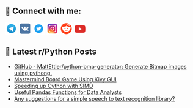 ## 🔎 Connect with me:
[<img src="https://github.com/bullbesh/bullbesh/blob/main/images/Telegram.png" width="32" height="32" />](https://t.me/bullbesh)
[<img src="https://github.com/bullbesh/bullbesh/blob/main/images/VK.png" width="32" height="32" />](https://vk.com/bullbesh)
[<img src="https://github.com/bullbesh/bullbesh/blob/main/images/Twitter.png" width="32" height="32" />](https://twitter.com/bullbesh1)
[<img src="https://github.com/bullbesh/bullbesh/blob/main/images/Instagram.png" width="32" height="32" />](https://www.instagram.com/bullbesh)
[<img src="https://github.com/bullbesh/bullbesh/blob/main/images/Reddit.png" width="32" height="32" />](https://www.reddit.com/user/bullbesh)
[<img src="https://github.com/bullbesh/bullbesh/blob/main/images/YouTube.png" width="32" height="32" />](https://www.youtube.com/channel/UCtfjRs6uzgq5mfm8S06WTcg)

## 📕 Latest r/Python Posts
<!-- BLOG-POST-LIST:START -->
- [GitHub - MattEttler/python-bmp-generator: Generate Bitmap images using pythong.](https://www.reddit.com/r/Python/comments/17juuvh/github_mattettlerpythonbmpgenerator_generate/)
- [Mastermind Board Game Using Kivy GUI](https://www.reddit.com/r/Python/comments/17jua4w/mastermind_board_game_using_kivy_gui/)
- [Speeding up Cython with SIMD](https://www.reddit.com/r/Python/comments/17jtqbn/speeding_up_cython_with_simd/)
- [Useful Pandas Functions for Data Analysts](https://www.reddit.com/r/Python/comments/17jntff/useful_pandas_functions_for_data_analysts/)
- [Any suggestions for a simple speech to text recognition library?](https://www.reddit.com/r/Python/comments/17jlwre/any_suggestions_for_a_simple_speech_to_text/)
<!-- BLOG-POST-LIST:END -->
